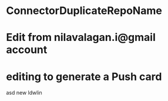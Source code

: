 # ConnectorDuplicateRepoName
# Edit from nilavalagan.i@gmail account
# editing to generate a Push card
asd new ldwlin
